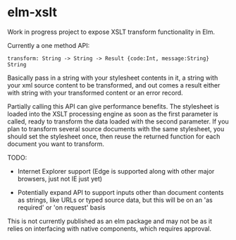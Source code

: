 # elm-xslt
Work in progress project to expose XSLT transform functionality in Elm.

Currently a one method API:

~~~
transform: String -> String -> Result {code:Int, message:String} String
~~~

Basically pass in a string with your stylesheet contents in it, a string with your xml source content to be transformed, and out comes a result either with string with your transformed content or an error record.

Partially calling this API can give performance benefits. The stylesheet is loaded into the XSLT processing engine as soon as the first parameter is called, ready to transform the data loaded with the second parameter. If you plan to transform several source documents with the same stylesheet, you should set the stylesheet once, then reuse the returned function for each document you want to transform.

TODO:

* Internet Explorer support (Edge is supported along with other major browsers, just not IE just yet)

* Potentially expand API to support inputs other than document contents as strings, like URLs or typed source data, but this will be on an 'as required' or 'on request' basis

This is not currently published as an elm package and may not be as it relies on interfacing with native components, which requires approval.

